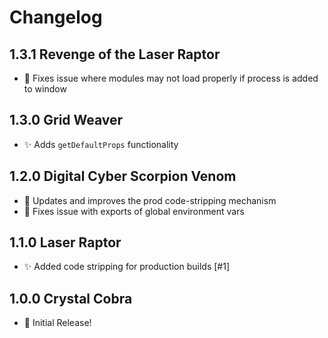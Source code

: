 # Changelog

## 1.3.1 Revenge of the Laser Raptor

- 🐛 Fixes issue where modules may not load properly if process is added to window

## 1.3.0 Grid Weaver

- ✨ Adds `getDefaultProps` functionality

## 1.2.0 Digital Cyber Scorpion Venom

- 🔨 Updates and improves the prod code-stripping mechanism
- 🐛 Fixes issue with exports of global environment vars

## 1.1.0 Laser Raptor

- ✨ Added code stripping for production builds [#1]

## 1.0.0 Crystal Cobra

- 🎉 Initial Release!
